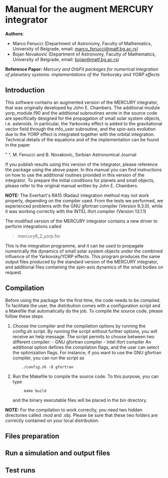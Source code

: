# Manual for the augment MERCURY integrator

**Authors**: 
- Marco Fenucci (Department of Astronomy, Faculty of Mathematics, University of Belgrade, email: <marco_fenucci@matf.bg.ac.rs>) 
- Bojan Novaković (Department of Astronomy, Faculty of Mathematics, University of Belgrade, email: <bojan@matf.bg.ac.rs>) 

**Reference Paper:** *Mercury and OrbFit packages for numerical integration of planetary systems: implementations of the Yarkovsky and YORP effects*

## Introduction

This software contains an augmented version of the MERCURY integrator, that was  originally developed by John E. Chambers. The additional module yorp_module.f90 and the additional subroutines wrote in the source code are specifically designed for the propagation of small solar system objects, i.e. asteroids. In particular, the Yarkovsky effect is added to the gravitational vector field through the mfo_user subroutine, and the spin-axis evolution due to the YORP effect is integrated together with the orbital integration. Technical details of the equations and of the implementation can be found in the paper

" ", M. Fenucci and B. Novakovic, Serbian Astronomical Journal

If you publish results using this version of the integrator, please reference the package using the above paper. In this manual you can find instructions on how to use the additional routines provided in this version of the integrator. To prepare the initial conditions for planets and small objects, please refer to the original manual written by John E. Chambers. 

**NOTE:** The Everhart's RA15 (Radau) integration method may not work properly, depending on the compiler used. From the tests we performed, we experienced problems with the GNU gfortran compiler (Version 9.3.0), while it was working correctly with the INTEL ifort compiler (Version 13.1.1)

The modified version of the MERCURY integrator contains a new driver to perform integrations called

 >  mercury6_2_yorp.for

This is the integration programme, and it can be used to propagate numerically the dynamics of small solar system objects under the combined influence of the Yarkovsky/YORP effects. This program produces the same output files produced by the standard version of the MERCURY integrator, and additional files containing the spin-axis dynamics of the small bodies on request.


## Compilation
Before using the package for the first time, the code needs to be compiled. To facilitate the user, the distribution comes with a configuration script and a Makefile that automatically do the job. To compile the source code, please follow these steps
1. Choose the compiler and the compilation options by running the config.sh script. By running the script without further options, you will receive an help message. The script permits to choose between two different compiler: 
            - GNU gfortran compiler
            - Intel ifort compiler
         An additional option defines the compilation flags, and the user can select the
         optimization flags. For instance, if you want to use the GNU gfortran compiler, you can
         run the script as
           
           ./config.sh -O gfortran
            
2. Run the Makefile to compile the source code. To this purpose, you can type

            make build

   and the binary executable files will be placed in the bin directory.


**NOTE:** For the compilation to work correclty, you need two hidden directories called .mod and .obj. Please be sure that these two folders are correctly contained on your local distribution.


## Files preparation

## Run a simulation and output files

## Test runs
